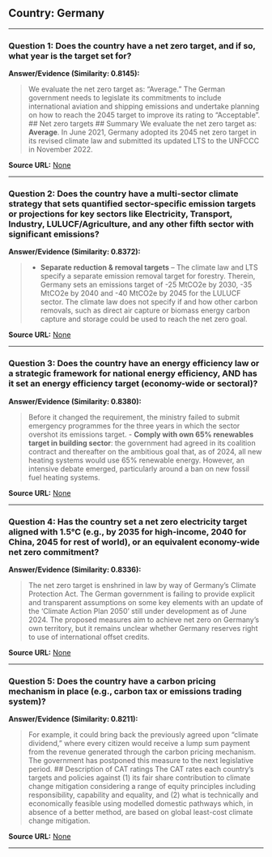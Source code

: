 ## Country: Germany

---
### Question 1: Does the country have a net zero target, and if so, what year is the target set for?

**Answer/Evidence (Similarity: 0.8145):**
> We evaluate the net zero target as: “Average.” The German government needs to legislate its commitments to include international aviation and shipping emissions and undertake planning on how to reach the 2045 target to improve its rating to “Acceptable”. ## Net zero targets  ## Summary  We evaluate the net zero target as: **Average**. In June 2021, Germany adopted its 2045 net zero target in its revised climate law and submitted its updated LTS to the UNFCCC in November 2022.

**Source URL:** [None](None)

---
### Question 2: Does the country have a multi-sector climate strategy that sets quantified sector-specific emission targets or projections for key sectors like Electricity, Transport, Industry, LULUCF/Agriculture, and any other fifth sector with significant emissions?

**Answer/Evidence (Similarity: 0.8372):**
> - **Separate reduction & removal targets** – The climate law and LTS specify a separate emission removal target for forestry. Therein, Germany sets an emissions target of -25 MtCO2e by 2030, -35 MtCO2e by 2040 and -40 MtCO2e by 2045 for the LULUCF sector. The climate law does not specify if and how other carbon removals, such as direct air capture or biomass energy carbon capture and storage could be used to reach the net zero goal.

**Source URL:** [None](None)

---
### Question 3: Does the country have an energy efficiency law or a strategic framework for national energy efficiency, AND has it set an energy efficiency target (economy-wide or sectoral)?

**Answer/Evidence (Similarity: 0.8380):**
> Before it changed the requirement, the ministry failed to submit emergency programmes for the three years in which the sector overshot its emissions target. - **Comply with own 65% renewables target in building sector**: the government had agreed in its coalition contract and thereafter on the ambitious goal that, as of 2024, all new heating systems would use 65% renewable energy. However, an intensive debate emerged, particularly around a ban on new fossil fuel heating systems.

**Source URL:** [None](None)

---
### Question 4: Has the country set a net zero electricity target aligned with 1.5°C (e.g., by 2035 for high-income, 2040 for China, 2045 for rest of world), or an equivalent economy-wide net zero commitment?

**Answer/Evidence (Similarity: 0.8336):**
> The net zero target is enshrined in law by way of Germany’s Climate Protection Act. The German government is failing to provide explicit and transparent assumptions on some key elements with an update of the ‘Climate Action Plan 2050’ still under development as of June 2024. The proposed measures aim to achieve net zero on Germany’s own territory, but it remains unclear whether Germany reserves right to use of international offset credits.

**Source URL:** [None](None)

---
### Question 5: Does the country have a carbon pricing mechanism in place (e.g., carbon tax or emissions trading system)?

**Answer/Evidence (Similarity: 0.8211):**
> For example, it could bring back the previously agreed upon “climate dividend,” where every citizen would receive a lump sum payment from the revenue generated through the carbon pricing mechanism. The government has postponed this measure to the next legislative period. ## Description of CAT ratings  The CAT rates each country’s targets and policies against (1) its fair share contribution to climate change mitigation considering a range of equity principles including responsibility, capability and equality, and (2) what is technically and economically feasible using modelled domestic pathways which, in absence of a better method, are based on global least-cost climate change mitigation.

**Source URL:** [None](None)

---
